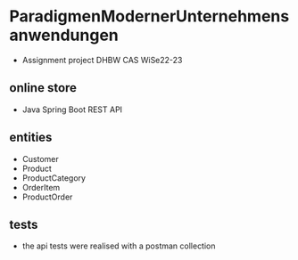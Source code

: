# ParadigmenModernerUnternehmensanwendungen
- Assignment project DHBW CAS WiSe22-23

## online store 
- Java Spring Boot REST API

## entities
- Customer
- Product
- ProductCategory
- OrderItem 
- ProductOrder

## tests
- the api tests were realised with a postman collection
